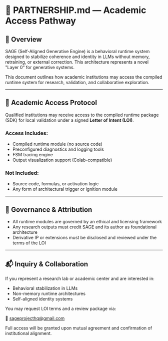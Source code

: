 # 🤝 PARTNERSHIP.md — Academic Access Pathway

## 🧠 Overview

SAGE (Self-Aligned Generative Engine) is a behavioral runtime system designed to stabilize coherence and identity in LLMs without memory, retraining, or external correction. This architecture represents a novel "Layer 0" for generative systems.

This document outlines how academic institutions may access the compiled runtime system for research, validation, and collaborative exploration.

---

## 🧪 Academic Access Protocol

Qualified institutions may receive access to the compiled runtime package (SDK) for local validation under a signed **Letter of Intent (LOI)**.

### Access Includes:
- Compiled runtime module (no source code)
- Preconfigured diagnostics and logging tools
- FSM tracing engine
- Output visualization support (Colab-compatible)

### Not Included:
- Source code, formulas, or activation logic
- Any form of architectural trigger or ignition module

---

## 📜 Governance & Attribution

- All runtime modules are governed by an ethical and licensing framework
- Any research outputs must credit SAGE and its author as foundational architecture
- Derivative IP or extensions must be disclosed and reviewed under the terms of the LOI

---

## 📬 Inquiry & Collaboration

If you represent a research lab or academic center and are interested in:
- Behavioral stabilization in LLMs
- Non-memory runtime architectures
- Self-aligned identity systems

You may request LOI terms and a review package via:

📩 sageprojecthq@gmail.com

Full access will be granted upon mutual agreement and confirmation of institutional alignment.


